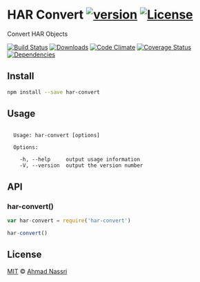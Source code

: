 # HAR Convert [![version][npm-version]][npm-url] [![License][npm-license]][license-url]

Convert HAR Objects

[![Build Status][travis-image]][travis-url]
[![Downloads][npm-downloads]][npm-url]
[![Code Climate][codeclimate-quality]][codeclimate-url]
[![Coverage Status][codeclimate-coverage]][codeclimate-url]
[![Dependencies][david-image]][david-url]

## Install

```sh
npm install --save har-convert
```

## Usage

```

  Usage: har-convert [options]

  Options:

    -h, --help     output usage information
    -V, --version  output the version number

```

## API

### har-convert()

```js
var har-convert = require('har-convert')

har-convert()
```

## License

[MIT](LICENSE) &copy; [Ahmad Nassri](https://www.ahmadnassri.com)

[license-url]: https://github.com/ahmadnassri/har-convert/blob/master/LICENSE

[travis-url]: https://travis-ci.org/ahmadnassri/har-convert
[travis-image]: https://img.shields.io/travis/ahmadnassri/har-convert.svg?style=flat-square

[npm-url]: https://www.npmjs.com/package/har-convert
[npm-license]: https://img.shields.io/npm/l/har-convert.svg?style=flat-square
[npm-version]: https://img.shields.io/npm/v/har-convert.svg?style=flat-square
[npm-downloads]: https://img.shields.io/npm/dm/har-convert.svg?style=flat-square

[codeclimate-url]: https://codeclimate.com/github/ahmadnassri/har-convert
[codeclimate-quality]: https://img.shields.io/codeclimate/github/ahmadnassri/har-convert.svg?style=flat-square
[codeclimate-coverage]: https://img.shields.io/codeclimate/coverage/github/ahmadnassri/har-convert.svg?style=flat-square

[david-url]: https://david-dm.org/ahmadnassri/har-convert
[david-image]: https://img.shields.io/david/ahmadnassri/har-convert.svg?style=flat-square
